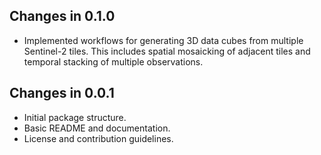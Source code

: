 ## Changes in 0.1.0

* Implemented workflows for generating 3D data cubes from multiple Sentinel-2 tiles.
  This includes spatial mosaicking of adjacent tiles and temporal stacking of
  multiple observations.

## Changes in 0.0.1

* Initial package structure.
* Basic README and documentation.
* License and contribution guidelines.
